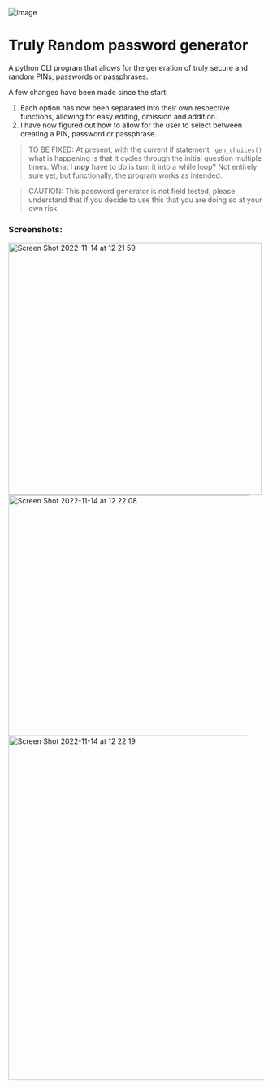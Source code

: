 ![image](https://user-images.githubusercontent.com/91287801/201664048-a7e31264-5a53-4990-b901-e2bca5abd998.png)


# Truly Random password generator

A python CLI program that allows for the generation of truly secure and random PINs, passwords or passphrases.

A few changes have been made since the start:

1. Each option has now been separated into their own respective functions, allowing for easy editing, omission and addition. 
2. I have now figured out how to allow for the user to select between creating a PIN, password or passphrase.


> TO BE FIXED:
> At present, with the current if statement ``` gen_choices()``` what is happening is that it cycles through the initial question multiple times. 
> What I ***may*** have to do is turn it into a while loop? Not entirely sure yet, but functionally, the program works as intended. 

> CAUTION: This password generator is not field tested, please understand that if you decide to use this that you are doing so at your own risk. 


### Screenshots:

<img width="498" alt="Screen Shot 2022-11-14 at 12 21 59" src="https://user-images.githubusercontent.com/91287801/201659178-d08318e0-c011-40bf-9d23-a668867cad40.png">

<img width="474" alt="Screen Shot 2022-11-14 at 12 22 08" src="https://user-images.githubusercontent.com/91287801/201659525-fc4e775e-c7fa-4b84-b46d-6a392a93f663.png">

<img width="678" alt="Screen Shot 2022-11-14 at 12 22 19" src="https://user-images.githubusercontent.com/91287801/201659545-557241fe-9192-42ea-b867-82c8a667753b.png">

